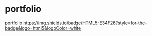 # portfolio
portfolio
https://img.shields.io/badge/HTML5-E34F26?style=for-the-badge&logo=html5&logoColor=white
